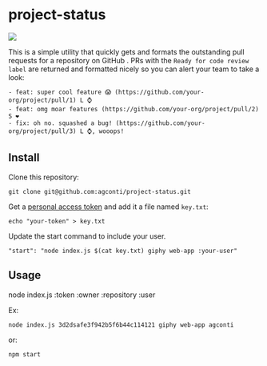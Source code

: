 # project-status
![](https://media.giphy.com/media/3ofT5WN84R2sxzlK7K/giphy-downsized.gif)

This is a simple utility that quickly gets and formats the outstanding pull requests for a repository on GitHub . PRs with the `Ready for code review label` are returned and formatted nicely so you can alert your team to take a look:

```
- feat: super cool feature 😱 (https://github.com/your-org/project/pull/1) L ⌚
- feat: omg moar features (https://github.com/your-org/project/pull/2) S ❤️
- fix: oh no. squashed a bug! (https://github.com/your-org/project/pull/3) L ⌚, wooops!
```

## Install
Clone this repository:
```
git clone git@github.com:agconti/project-status.git
```

Get a [personal access token](https://github.com/settings/tokens) and add it a file named `key.txt`:
```
echo "your-token" > key.txt
```

Update the start command to include your user.
```
"start": "node index.js $(cat key.txt) giphy web-app :your-user"
```

## Usage
node index.js :token :owner :repository :user

Ex:
```bash
node index.js 3d2dsafe3f942b5f6b44c114121 giphy web-app agconti
```

or:
```
npm start
```
